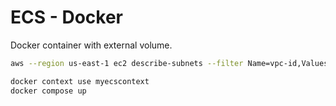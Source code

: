 # ECS - Docker

Docker container with external volume.

```bash
aws --region us-east-1 ec2 describe-subnets --filter Name=vpc-id,Values=vpc-0ca5772d21c774589

docker context use myecscontext
docker compose up
```
